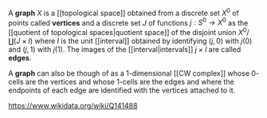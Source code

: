 A **graph** $X$ is a [[topological space]] obtained from a discrete set $X^0$ of points called **vertices** and a discrete set $J$ of functions $j:S^0\to X^0$ as the [[quotient of topological spaces|quotient space]] of the disjoint union $X^0/\coprod (J\times I)$ where $I$ is the unit [[interval]] obtained by identifying $(j,0)$ with $j(0)$ and $(j,1)$ with $j(1)$. The images of the [[interval|intervals]] $j\times I$ are called **edges**.

A **graph** can also be though of as a 1-dimensional [[CW complex]] whose $0$-cells are the vertices and whose $1$-cells are the edges and where the endpoints of each edge are identified with the vertices attached to it.

https://www.wikidata.org/wiki/Q141488